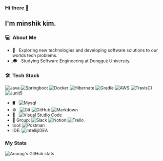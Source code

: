 ### Hi there 👋

## I'm minshik kim.

### 💻 &nbsp;About Me 

- 🤔 &nbsp; Exploring new technologies and developing software solutions to our worlds tech problems.
- 🎓 &nbsp; Studying Software Engineering at Dongguk University.


### 🛠 &nbsp;Tech Stack
  ![Java](https://img.shields.io/badge/Java-ED8B00?style=flat&logo=java&logoColor=white)
  ![Springboot](https://img.shields.io/badge/Spring_Boot-F2F4F9?style=for-the-badge&logo=spring-boot)
  ![Docker](https://img.shields.io/badge/Docker-2CA5E0?style=for-the-badge&logo=docker&logoColor=white)
  ![Hibernate](https://img.shields.io/badge/Hibernate-59666C?style=for-the-badge&logo=Hibernate&logoColor=white)
  ![Gradle](https://img.shields.io/badge/gradle-02303A?style=for-the-badge&logo=gradle&logoColor=white)
  ![AWS](https://img.shields.io/badge/Amazon_AWS-FF9900?style=for-the-badge&logo=amazonaws&logoColor=white)
  ![TravisCI](https://img.shields.io/badge/travis_CI-3EAAAF?style=for-the-badge&logo=travisci&logoColor=white)
  ![Junit5](https://img.shields.io/badge/Junit5-25A162?style=for-the-badge&logo=junit5&logoColor=white)
- 🛢 &nbsp;
  ![Mysql](https://img.shields.io/badge/MySQL-00000F?style=for-the-badge&logo=mysql&logoColor=white)
- ⚙️ &nbsp;
  ![Git](https://img.shields.io/badge/-Git-333333?style=flat&logo=git)
  ![GitHub](https://img.shields.io/badge/-GitHub-333333?style=flat&logo=github)
  ![Markdown](https://img.shields.io/badge/-Markdown-333333?style=flat&logo=markdown)
- 🔧 &nbsp;
  ![Visual Studio Code](https://img.shields.io/badge/-Visual%20Studio%20Code-333333?style=flat&logo=visual-studio-code&logoColor=007ACC)
- 🤜 Group: 
  ![Slack](https://img.shields.io/badge/Slack-4A154B?style=for-the-badge&logo=slack&logoColor=white)
  ![Notion](https://img.shields.io/badge/Notion-000000?style=for-the-badge&logo=notion&logoColor=white)
  ![Trello](https://img.shields.io/badge/Trello-0052CC?style=for-the-badge&logo=trello&logoColor=white)
- tool:
  ![Postman](https://img.shields.io/badge/Postman-FF6C37?style=for-the-badge&logo=Postman&logoColor=white)
- IDE:
  ![IntellijIDEA](https://img.shields.io/badge/IntelliJ_IDEA-000000.svg?style=for-the-badge&logo=intellij-idea&logoColor=white)

###  My Stats
![Anurag's GitHub stats](https://github-readme-stats.vercel.app/api?username=kmss6905&show_icons=true&theme=radical)
